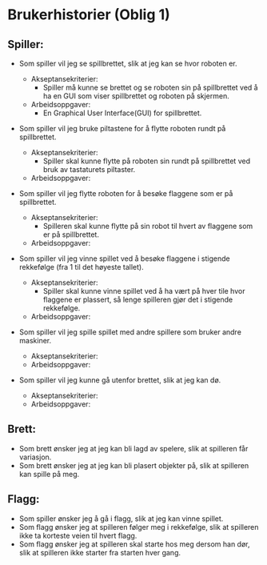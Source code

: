 # Brukerhistorier (Oblig 1)


## Spiller:

- Som spiller vil jeg se spillbrettet, slik at jeg kan se hvor roboten er.
    - Akseptansekriterier: 
        - Spiller må kunne se brettet og se roboten sin på spillbrettet ved å ha en GUI som viser spillbrettet og roboten på skjermen.
    - Arbeidsoppgaver: 
      - En Graphical User Interface(GUI) for spillbrettet.
    

- Som spiller vil jeg bruke piltastene for å flytte roboten rundt på spillbrettet.
    - Akseptansekriterier:
        - Spiller skal kunne flytte på roboten sin rundt på spillbrettet ved bruk av tastaturets piltaster.
    - Arbeidsoppgaver:
    

- Som spiller vil jeg flytte roboten for å besøke flaggene som er på spillbrettet.
    - Akseptansekriterier:
        - Spilleren skal kunne flytte på sin robot til hvert av flaggene som er på spillbrettet. 
    - Arbeidsoppgaver:
    

- Som spiller vil jeg vinne spillet ved å besøke flaggene i stigende rekkefølge (fra 1 til det høyeste tallet).
    - Akseptansekriterier:
        - Spiller skal kunne vinne spillet ved å ha vært på hver tile hvor flaggene er plassert,
          så lenge spilleren gjør det i stigende rekkefølge.
    - Arbeidsoppgaver:

- Som spiller vil jeg spille spillet med andre spillere som bruker andre maskiner.
    - Akseptansekriterier:
    - Arbeidsoppgaver:
    

- Som spiller vil jeg kunne gå utenfor brettet, slik at jeg kan dø.
    - Akseptansekriterier:
    - Arbeidsoppgaver:


## Brett:

- Som brett ønsker jeg at jeg kan bli lagd av spelere, slik at spilleren får variasjon.
- Som brett ønsker jeg at jeg kan bli plasert objekter på, slik at spilleren kan spille på meg.

## Flagg:

- Som spiller ønsker jeg å gå i flagg, slik at jeg kan vinne spillet.
- Som flagg ønsker jeg at spilleren følger meg i rekkefølge, slik at spilleren ikke ta korteste veien til hvert flagg.
- Som flagg ønsker jeg at spilleren skal starte hos meg dersom han dør, slik at spilleren ikke starter fra starten hver gang.

